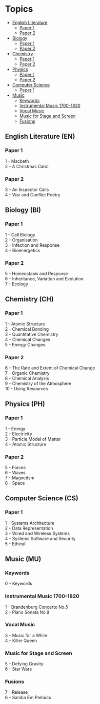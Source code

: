 # Topics
- [English Literature](#english-literature-en)
  - [Paper 1](#paper-1)
  - [Paper 2](#paper-2)
- [Biology](#biology-bi)
  - [Paper 1](#paper-1-1)
  - [Paper 2](#paper-2-1)
- [Chemistry](#chemistry-ch)
  - [Paper 1](#paper-1-2)
  - [Paper 2](#paper-2-2)
- [Physics](#physics-ph)
  - [Paper 1](#paper-1-3)
  - [Paper 2](#paper-2-3)
- [Computer Science](#computer-science-cs)
  - [Paper 1](#paper-1-4)
- [Music](#music-mu)
  - [Keywords](#keywords)
  - [Instrumental Music 1700-1820](#instrumental-music-1700-1820)
  - [Vocal Music](#vocal-music)
  - [Music for Stage and Screen](#music-for-stage-and-screen)
  - [Fusions](#fusions)

## English Literature (EN)
### Paper 1
1 - Macbeth\
2 - A Christmas Carol
### Paper 2
3 - An Inspector Calls\
4 - War and Conflict Poetry

## Biology (BI)
### Paper 1
1 - Cell Biology\
2 - Organisation\
3 - Infection and Response\
4 - Bioenergetics
### Paper 2
5 - Homeostasis and Response\
6 - Inheritance, Variation and Evolution\
7 - Ecology

## Chemistry (CH)
### Paper 1
1 - Atomic Structure\
2 - Chemical Bonding\
3 - Quantitative Chemistry\
4 - Chemical Changes\
5 - Energy Changes
### Paper 2
6 - The Rate and Extent of Chemical Change\
7 - Organic Chemistry\
8 - Chemical Analysis\
9 - Chemistry of the Atmosphere\
10 - Using Resources

## Physics (PH)
### Paper 1
1 - Energy\
2 - Electricity\
3 - Particle Model of Matter\
4 - Atomic Structure
### Paper 2
5 - Forces\
6 - Waves\
7 - Magnetism\
8 - Space

## Computer Science (CS)
### Paper 1
1 - Systems Architecture\
2 - Data Representation\
3 - Wired and Wireless Systems\
4 - Systems Software and Security\
5 - Ethical

## Music (MU)
### Keywords
0 - Keywords
### Instrumental Music 1700-1820
1 - Brandenburg Concerto No.5\
2 - Piano Sonata No.8
### Vocal Music
3 - Music for a While\
4 - Killer Queen
### Music for Stage and Screen
5 - Defying Gravity\
6 - Star Wars
### Fusions
7 - Release\
8 - Samba Em Preludio